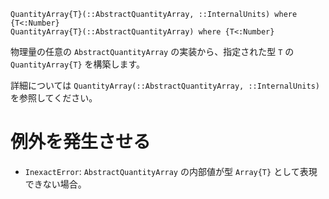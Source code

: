 ```
QuantityArray{T}(::AbstractQuantityArray, ::InternalUnits) where {T<:Number}
QuantityArray{T}(::AbstractQuantityArray) where {T<:Number}
```

物理量の任意の `AbstractQuantityArray` の実装から、指定された型 `T` の `QuantityArray{T}` を構築します。

詳細については `QuantityArray(::AbstractQuantityArray, ::InternalUnits)` を参照してください。

# 例外を発生させる

  * `InexactError`: `AbstractQuantityArray` の内部値が型 `Array{T}` として表現できない場合。
